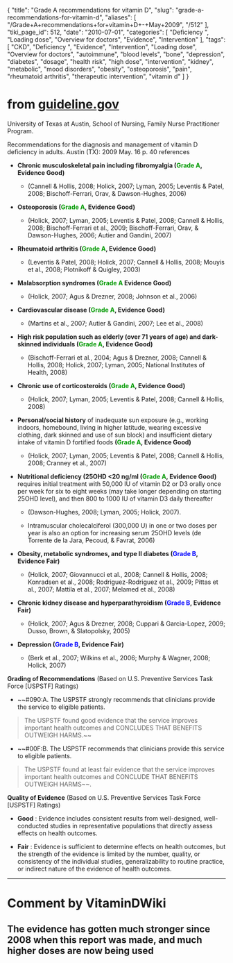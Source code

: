 {
    "title": "Grade A recommendations for vitamin D",
    "slug": "grade-a-recommendations-for-vitamin-d",
    "aliases": [
        "/Grade+A+recommendations+for+vitamin+D+-+May+2009",
        "/512"
    ],
    "tiki_page_id": 512,
    "date": "2010-07-01",
    "categories": [
        "Deficiency ",
        "Loading dose",
        "Overview for doctors",
        "Evidence",
        "Intervention"
    ],
    "tags": [
        "CKD",
        "Deficiency ",
        "Evidence",
        "Intervention",
        "Loading dose",
        "Overview for doctors",
        "autoimmune",
        "blood levels",
        "bone",
        "depression",
        "diabetes",
        "dosage",
        "health risk",
        "high dose",
        "intervention",
        "kidney",
        "metabolic",
        "mood disorders",
        "obesity",
        "osteoporosis",
        "pain",
        "rheumatoid arthritis",
        "therapeutic intervention",
        "vitamin d"
    ]
}


# from [guideline.gov](http://www.guideline.gov/summary/summary.aspx?doc_id=14868&amp;nbr=7366&amp;ss=6&amp;xl=999)

University of Texas at Austin, School of Nursing, Family Nurse Practitioner Program. 

Recommendations for the diagnosis and management of vitamin D deficiency in adults. Austin (TX): 2009 May. 16 p. 40 references

*  **Chronic musculoskeletal  pain including fibromyalgia (<span style="color:#090;">Grade A</span>, Evidence Good)** 

   * (Cannell &amp; Hollis, 2008; Holick, 2007;  Lyman, 2005; Leventis &amp; Patel, 2008; Bischoff-Ferrari, Orav, &amp;  Dawson-Hughes, 2006)  

*  **Osteoporosis  (<span style="color:#090;">Grade A</span>,  Evidence Good)** 

   * (Holick,  2007; Lyman, 2005; Leventis &amp; Patel, 2008; Cannell &amp; Hollis,  2008; Bischoff-Ferrari et al., 2009; Bischoff-Ferrari, Orav, &amp;  Dawson-Hughes, 2006; Autier and Gandini, 2007) 

*  **Rheumatoid arthritis  (<span style="color:#090;">Grade A</span>,  Evidence Good)** 

   * (Leventis &amp; Patel, 2008; Holick, 2007; Cannell &amp; Hollis, 2008;  Mouyis et al., 2008; Plotnikoff &amp; Quigley, 2003) 

*  **Malabsorption syndromes  (<span style="color:#090;">Grade A</span> Evidence Good)** 

   * (Holick, 2007; Agus &amp; Drezner, 2008; Johnson et al., 2006)  

*  **Cardiovascular disease (<span style="color:#090;">Grade A</span>, Evidence Good)** 

   * (Martins et al., 2007; Autier &amp; Gandini, 2007; Lee et al., 2008) 

*  **High risk population such  as elderly (over 71 years of age) and dark-skinned individuals  (<span style="color:#090;">Grade A</span>, Evidence Good)** 

   * (Bischoff-Ferrari et al., 2004; Agus &amp; Drezner, 2008; Cannell &amp;  Hollis, 2008; Holick, 2007; Lyman, 2005; National Institutes of Health,  2008) 

*  **Chronic use of  corticosteroids (<span style="color:#090;">Grade A</span>, Evidence Good)** 

   * (Holick, 2007; Lyman, 2005; Leventis &amp; Patel, 2008;  Cannell &amp; Hollis, 2008)  

*  **Personal/social history**  of  inadequate sun exposure (e.g., working indoors, homebound, living in  higher latitude, wearing excessive clothing, dark skinned and use of sun  block) and insufficient dietary intake of vitamin D fortified foods   **(<span style="color:#090;">Grade A</span>, Evidence Good)** 

   * (Holick, 2007; Lyman, 2005; Leventis &amp; Patel, 2008; Cannell &amp;  Hollis, 2008; Cranney et al., 2007)

*  **Nutritional deficiency (25OHD <20 ng/ml (<span style="color:#090;">Grade A</span>, Evidence Good)**   requires initial treatment with 50,000 IU of vitamin D2 or D3 orally once per week for six to eight weeks (may take longer depending on starting 25OHD level), and then 800 to 1000 IU of vitamin D3 daily thereafter 

   * (Dawson-Hughes, 2008; Lyman, 2005; Holick, 2007). 

   * Intramuscular cholecalciferol (300,000 U) in one or two doses per year is also an option for increasing serum 25OHD levels (de Torrente de la Jara, Pecoud, & Favrat, 2006) 

*  **Obesity, metabolic  syndromes, and type II diabetes (<span style="color:#00F;">Grade B</span>, Evidence Fair)**  

   * (Holick, 2007; Giovannucci et al., 2008;  Cannell &amp; Hollis, 2008; Konradsen et al., 2008; Rodriguez-Rodriguez  et al., 2009; Pittas et al., 2007; Mattila et al., 2007; Melamed et  al., 2008) 

*  **Chronic kidney disease and  hyperparathyroidism (<span style="color:#00F;">Grade B</span>, Evidence Fair)** 

   * (Holick, 2007; Agus &amp; Drezner, 2008; Cuppari  &amp; Garcia-Lopez, 2009; Dusso, Brown, &amp; Slatopolsky, 2005) 

*  **Depression (<span style="color:#00F;">Grade B</span>, Evidence Fair)** 

   * (Berk et al.,  2007; Wilkins et al., 2006; Murphy &amp; Wagner, 2008; Holick, 2007)  

 **Grading of Recommendations** (Based on  U.S. Preventive Services Task Force <span>[USPSTF]</span> Ratings)

* ~~#090:A. The USPSTF strongly recommends  that clinicians provide the service to eligible patients. 

> The USPSTF  found good evidence that the service improves important health outcomes  and CONCLUDES THAT BENEFITS OUTWEIGH HARMS.~~

* ~~#00F:B. The USPSTF recommends that  clinicians provide this service to eligible patients. 

> The USPSTF found  at least fair evidence that the service improves important health  outcomes and CONCLUDE THAT BENEFITS OUTWEIGH HARMS~~.

 **Quality of Evidence**  (Based on U.S. Preventive Services Task Force <span>[USPSTF]</span> Ratings)

*  **Good** : Evidence includes consistent  results from well-designed, well-conducted studies in representative  populations that directly assess effects on health outcomes.

*  **Fair** : Evidence is sufficient to  determine effects on health outcomes, but the strength of the evidence  is limited by the number, quality, or consistency of the individual  studies, generalizability to routine practice, or indirect nature of the  evidence of health outcomes.

- - - - - - - - -

# Comment by VitaminDWiki

## The evidence has gotten much stronger since 2008 when this report was made, and much higher doses are now being used